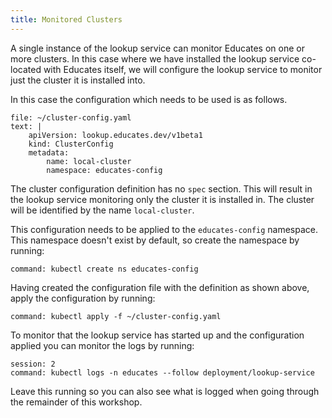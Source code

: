 ```yaml
---
title: Monitored Clusters
---
```


A single instance of the lookup service can monitor Educates on one or more
clusters. In this case where we have installed the lookup service co-located
with Educates itself, we will configure the lookup service to monitor just
the cluster it is installed into.

In this case the configuration which needs to be used is as follows.

```editor:append-lines-to-file
file: ~/cluster-config.yaml
text: |
    apiVersion: lookup.educates.dev/v1beta1
    kind: ClusterConfig
    metadata:
        name: local-cluster
        namespace: educates-config
```

The cluster configuration definition has no `spec` section. This will result in
the lookup service monitoring only the cluster it is installed in. The cluster
will be identified by the name `local-cluster`.

This configuration needs to be applied to the `educates-config` namespace. This
namespace doesn't exist by default, so create the namespace by running:

```terminal:execute
command: kubectl create ns educates-config
```

Having created the configuration file with the definition as shown above, apply
the configuration by running:

```terminal:execute
command: kubectl apply -f ~/cluster-config.yaml
```

To monitor that the lookup service has started up and the configuration applied
you can monitor the logs by running:

```terminal:execute
session: 2
command: kubectl logs -n educates --follow deployment/lookup-service
```

Leave this running so you can also see what is logged when going through the
remainder of this workshop.
